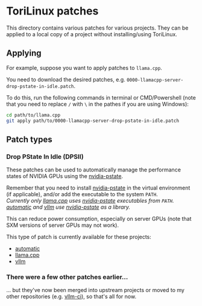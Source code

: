 # ToriLinux patches

This directory contains various patches for various projects. They can be applied to a local copy of a project without installing/using ToriLinux.

## Applying

For example, suppose you want to apply patches to `llama.cpp`.

You need to download the desired patches, e.g. `0000-llamacpp-server-drop-pstate-in-idle.patch`.

To do this, run the following commands in terminal or CMD/Powershell (note that you need to replace `/` with `\` in the pathes if you are using Windows):

```sh
cd path/to/llama.cpp
git apply path/to/0000-llamacpp-server-drop-pstate-in-idle.patch
```

## Patch types

### Drop PState In Idle (DPSII)

These patches can be used to automatically manage the performance states of NVIDIA GPUs using the [nvidia-pstate](https://github.com/sasha0552/nvidia-pstate).

Remember that you need to install [nvidia-pstate](https://github.com/sasha0552/nvidia-pstate) in the virtual environment (if applicable), and/or add the executable to the system `PATH`.  
*Currently only [llama.cpp](https://github.com/ggerganov/llama.cpp) uses [nvidia-pstate](https://github.com/sasha0552/nvidia-pstate) executables from `PATH`. [automatic](https://github.com/vladmandic/automatic) and [vllm](https://github.com/vllm-project/vllm) use [nvidia-pstate](https://github.com/sasha0552/nvidia-pstate) as a library.*

This can reduce power consumption, especially on server GPUs (note that SXM versions of server GPUs may not work).

This type of patch is currently available for these projects:

* [automatic](https://github.com/vladmandic/automatic)
* [llama.cpp](https://github.com/ggerganov/llama.cpp)
* [vllm](https://github.com/vllm-project/vllm)

### There were a few other patches earlier...

... but they've now been merged into upstream projects or moved to my other repositories (e.g. [vllm-ci](https://github.com/sasha0552/vllm-ci)), so that's all for now.
